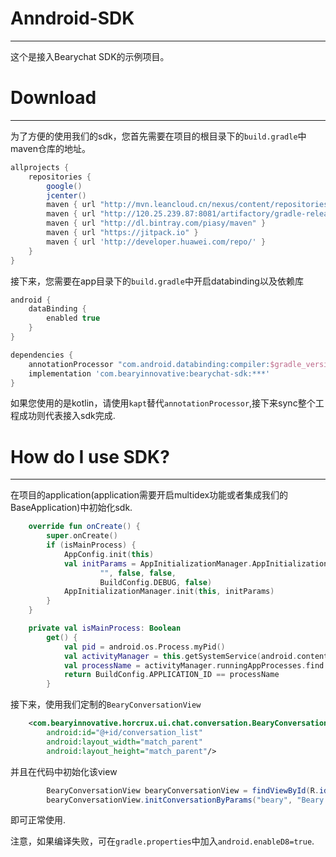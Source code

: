 # Anndroid-SDK
***
这个是接入Bearychat SDK的示例项目。

# Download
***
为了方便的使用我们的sdk，您首先需要在项目的根目录下的`build.gradle`中maven仓库的地址。
``` gradle
allprojects {
    repositories {
        google()
        jcenter()
        maven { url "http://mvn.leancloud.cn/nexus/content/repositories/releases" }
        maven { url "http://120.25.239.87:8081/artifactory/gradle-release-local" }
        maven { url "http://dl.bintray.com/piasy/maven" }
        maven { url "https://jitpack.io" }
        maven { url 'http://developer.huawei.com/repo/' }
    }
}
```
接下来，您需要在app目录下的`build.gradle`中开启databinding以及依赖库
``` gradle
android {
    dataBinding {
        enabled true
    }
}

dependencies {
    annotationProcessor "com.android.databinding:compiler:$gradle_version"
    implementation 'com.bearyinnovative:bearychat-sdk:***'
}
```
如果您使用的是kotlin，请使用`kapt`替代`annotationProcessor`,接下来sync整个工程成功则代表接入sdk完成.

# How do I use SDK?
***
在项目的application(application需要开启multidex功能或者集成我们的BaseApplication)中初始化sdk.
```kotlin
    override fun onCreate() {
        super.onCreate()
        if (isMainProcess) {
            AppConfig.init(this)
            val initParams = AppInitializationManager.AppInitializationParams(false, false,
                    "", false, false,
                    BuildConfig.DEBUG, false)
            AppInitializationManager.init(this, initParams)
        }
    }

    private val isMainProcess: Boolean
        get() {
            val pid = android.os.Process.myPid()
            val activityManager = this.getSystemService(android.content.Context.ACTIVITY_SERVICE) as ActivityManager
            val processName = activityManager.runningAppProcesses.find { it.pid == pid }?.processName
            return BuildConfig.APPLICATION_ID == processName
        }
```

接下来，使用我们定制的`BearyConversationView`

```xml
    <com.bearyinnovative.horcrux.ui.chat.conversation.BearyConversationView
        android:id="@+id/conversation_list"
        android:layout_width="match_parent"
        android:layout_height="match_parent"/>
```
并且在代码中初始化该view
```java
        BearyConversationView bearyConversationView = findViewById(R.id.conversation_list);
        bearyConversationView.initConversationByParams("beary", "Beary Innovative", "****", "***");
```

即可正常使用.

注意，如果编译失败，可在`gradle.properties`中加入`android.enableD8=true`.





